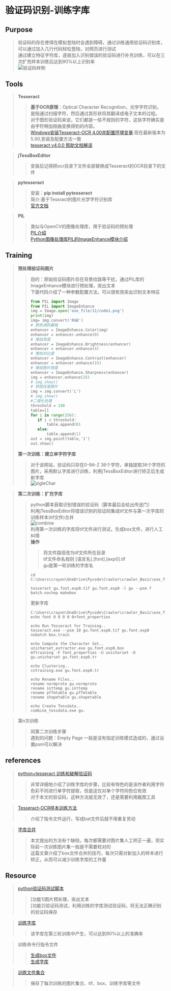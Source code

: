 # 验证码识别-训练字库
## Purpose
>验证码的存在使得在模拟登陆时会遇到障碍，通过训练通用验证码识别库，可以通过加入几行代码轻松登陆，对网页进行测试\
>通过建立特征字符库，逐层加入识别错误的验证码进行补充训练，可以在三次扩充样本训练后达到90%以上识别率\
>![验证码样例](oriCode.png)
## Tools
>**Tesseract**
>>**基于OCR原理**：Optical Character Recognition，光学字符识别，是指通过扫描字符，然后通过其形状将其翻译成电子文本的过程。\
对于图形验证码来说，它们都是一些不规则的字符，这些字符确实是由字符稍加扭曲变换得到的内容。\
>>[Windows安装Tesseract-OCR 4.00并配置环境变量](https://segmentfault.com/a/1190000014086067):现在最新版本为5.00,安装及配置方法一致\
>>[tesseract v4.0.0 帮助文档解读](https://blog.csdn.net/qq_32674197/article/details/80744783)

>**jTessBoxEditor**
>>安装后记得把ocr目录下文件全部替换成Tesseract的OCR目录下的文件

>**pytesseract**
>>安装：**pip install pytesseract**\
>>简介:基于Tessract的图片光学字符识别库\
>>[官方文档](https://pypi.org/project/pytesseract/)


>**PIL**
>>类似与OpenCV的图像处理库，用于验证码的预处理\
>>[PIL介绍](https://www.cnblogs.com/lyrichu/p/9124504.html)\
>>[Python图像处理库PIL的ImageEnhance模块介绍](https://blog.csdn.net/icamera0/article/details/50753705)

## Training
>**预处理验证码图片**
>>目的：原始验证码图片存在背景纹路等干扰，通过PIL库的ImageEnhance模块进行预处理，突出文本\
>>下面代码介绍了一种参数配置方法，可以很有效突出识别文本特征
>>```python
>>from PIL import Image
>>from PIL import ImageEnhance
>>img = Image.open('exe_file/11/code1.png')
>>print(img)
>>img= img.convert('RGB')
>># 颜色调到最暗
>>enhancer = ImageEnhance.Color(img)
>>enhancer = enhancer.enhance(0)
>># 增加亮度
>>enhancer = ImageEnhance.Brightness(enhancer)
>>enhancer = enhancer.enhance(4)
>># 增加对比度
>>enhancer = ImageEnhance.Contrast(enhancer)
>>enhancer = enhancer.enhance(15)
>># 增加图片锐度
>>enhancer = ImageEnhance.Sharpness(enhancer)
>>img = enhancer.enhance(25)
>># img.show()
>># 转成灰度图片
>>img = img.convert('L')
>># img.show()
>>#二值化处理
>>threshold = 140
>>table=[]
>>for i in range(256):
>>    if i < threshold:
>>        table.append(0)
>>    else:
>>        table.append(1)
>>out = img.point(table,'1')
>>out.show()
>>```
>**第一次训练：建立单字符字库**
>>对于该网站，验证码只存在0-9A-Z 36个字符，单独提取36个字符的图片，采用默认字库进行训练，利用jTessBoxEditor进行矫正后生成新字库\
>>![sigleChar](0-9A-Z.png)

>**第二次训练：扩充字库**
>>python脚本获取识别错误的验证码（脚本最后会给出传送门）\
>>利用jTessBoxEditor将错误识别的验证码集成tif文件与第一次字库的训练样本(tif文件)合并\
>>![combine](combine.png)\
>>利用第一次训练的字库将tif文件进行测试，生成box文件，进行人工纠错\
>>**操作**
>>>将文件路径改为tif文件所在目录\
>>>tif文件命名规则 [语言名].[font].[exp0].tif\
>>>gu是第一轮训练的字库名
>>```commandline
>>cd C:\Users\crayon\OneDrive\Pycode\Crawler\crawler_Basic\exe_file\11\gushiwen_code
>>
>>tesseract gu.font.exp0.tif gu.font.exp0 -l gu --psm 7 batch.nochop makebox
>>```
>>更新字库
>>```commandlinecd 
>>C:\Users\crayon\OneDrive\Pycode\Crawler\crawler_Basic\exe_file\11\gushiwen_code
>>echo font 0 0 0 0 0>font_properties
>>
>>echo Run Tesseract for Training..
>>tesseract.exe --psm 10 gu.font.exp0.tif gu.font.exp0 nobatch box.train
>>
>>echo Compute the Character Set..
>>unicharset_extractor.exe gu.font.exp0.box
>>mftraining -F font_properties -U unicharset -O gu.unicharset gu.font.exp0.tr
>>
>>echo Clustering..
>>cntraining.exe gu.font.exp0.tr
>>
>>echo Rename Files..
>>rename normproto gu.normproto
>>rename inttemp gu.inttemp
>>rename pffmtable gu.pffmtable
>>rename shapetable gu.shapetable
>>
>>echo Create Tessdata..
>>combine_tessdata.exe gu.
>>```

>第n次训练
>>同第二次训练步骤\
>>遇到的问题：Empty Page 一般是没有指定训练模式造成的，通过设置psm可以解决

## references
>[python+tesseract 训练和破解验证码](https://zhuanlan.zhihu.com/p/40178190)
>>非常详细地介绍了训练字库的步骤，比较有特色的是该作者利用字符色彩不同进行单字符提取，但是这仅对单个字符同色位有效\
>>对于本文的验证码，这种方法就无效了，还是需要利用截图工具

>[Tesseract-OCR样本训练方法](https://blog.csdn.net/sylsjane/article/details/83751297)
>>介绍了指令文件运行，写成bat文件后就不用重复劳动

>[字库合并](https://www.imooc.com/article/32331)
>>本文提出的方法有个缺陷，每次都需要对图片集人工矫正一遍，但实际前一次训练图片集一般是不需要校对的\
>>这篇文章介绍了box文件合并的技巧，每次只需对新加入的样本进行矫正，从而可以减少训练字库的工作量

## Resource
>[python验证码测试脚本](https://github.com/ZhuoZhuoCrayon/pythonCrawler/blob/master/11.2jTessBoxEditor-tesseract.py)
>>[功能1]图片预处理，突出文本\
>>[功能2]验证码测试，利用训练的字库测试验证码，将无法正确识别的验证码保存

>[训练字库](https://github.com/ZhuoZhuoCrayon/pythonCrawler/blob/master/exe_file/11/gushiwen_code/gu.traineddata)
>>该字库在第三轮训练中产生，可以达到90%以上的准确率

>训练命令行指令文件
>>[生成box文件](https://github.com/ZhuoZhuoCrayon/pythonCrawler/blob/master/exe_file/11/gushiwen_code/train_toBox.bat)\
>>[生成字库](https://github.com/ZhuoZhuoCrayon/pythonCrawler/blob/master/exe_file/11/gushiwen_code/gu.bat)

>[训练文件集合](https://github.com/ZhuoZhuoCrayon/pythonCrawler/tree/master/exe_file/11/gushiwen_code)
>>保存了每次训练的图片集合、tif、box、训练字库等文件 

